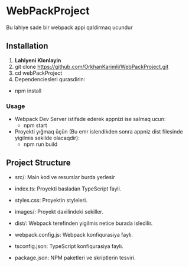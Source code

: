 # WebPackProject
Bu lahiye sade bir webpack appi qaldirmaq ucundur

## Installation
1. **Lahiyeni Klonlayin**
  1. git clone <https://github.com/OrkhanKarimli/WebPackProject.git>
  2. cd webPackProject
2. Dependenciesleri qurasdirin:
- npm install
### Usage
- Webpack Dev Server istifade ederek appnizi ise salmaq ucun:
  - npm start
- Proyekti yığmaq üçün (Bu emr islendikden sonra appniz dist filesinde yigilmis sekilde olacaqdir):
  - npm run build
 
## Project Structure
- src/: Main kod ve resurslar burda yerlesir

- index.ts: Proyekti basladan TypeScript fayli.
- styles.css: Proyektin styleleri.
- images/: Proyekt daxilindeki sekiller.
- dist/: Webpack terefinden yigilmis netice burada isledilir.

- webpack.config.js: Webpack konfiqurasiya faylı.

- tsconfig.json: TypeScript konfiqurasiya faylı.

- package.json: NPM paketleri ve skriptlerin tesviri.

